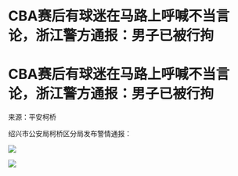 # CBA赛后有球迷在马路上呼喊不当言论，浙江警方通报：男子已被行拘

# CBA赛后有球迷在马路上呼喊不当言论，浙江警方通报：男子已被行拘

来源：平安柯桥

绍兴市公安局柯桥区分局发布警情通报：

![](https://inews.gtimg.com/om_bt/OMX04MK_zJgn097UK0HTZbs3BjuqWHOk59j27_AgUzL5IAA/1000)

![](https://inews.gtimg.com/om_bt/OhvbupYtY8unZHhF_v89IzOiVW7NuKvsebfvuLR3lxDucAA/1000)

